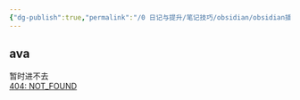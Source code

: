 ```yaml
---
{"dg-publish":true,"permalink":"/0 日记与提升/笔记技巧/obsidian/obsidian插件/第三方插件/AI插件/AVA/","title":"AVA","tags":["category/AI"]}
---
```



## ava
暂时进不去  
[404: NOT\_FOUND](https://app.anotherai.co/)